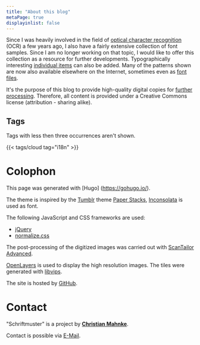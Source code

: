 ```yaml
---
title: "About this blog"
metaPage: true
displayinlist: false
---
```


Since I was heavily involved in the field of [optical character recognition](https://en.wikipedia.org/wiki/Optical_character_recognition) (OCR) a few years ago, I also have a fairly extensive collection of font samples. Since I am no longer working on that topic, I would like to offer this collection as a resource for further developments. Typographically interesting [individual items](/en/tags/singlefind) can also be added. Many of the patterns shown are now also available elsewhere on the Internet, sometimes even as [font files](http://www.steffmann.de/wordpress/test-2/).

It's the purpose of this blog to provide high-quality digital copies for [further processing](/reuse/). Therefore, all content is provided under a Creative Commons license (attribution - sharing alike).

## Tags

Tags with less then three occurrences aren't shown.

{{< tags/cloud tag="i18n" >}}

# Colophon

This page was generated with [Hugo] (https://gohugo.io/).

The theme is inspired by the [Tumblr](https://www.tumblr.com/) theme [Paper Stacks](https://www.tumblr.com/theme/36202), [Inconsolata](https://github.com/googlefonts/inconsolata) is used as font.

The following JavaScript and CSS frameworks are used:
* [jQuery](https://jquery.com/)
* [normalize.css](https://necolas.github.io/normalize.css/)

The post-processing of the digitized images was carried out with [ScanTailor Advanced](https://github.com/4lex4/scantailor-advanced).

[OpenLayers](https://openlayers.org/) is used to display the high resolution images. The tiles were generated with [libvips](https://libvips.github.io/libvips/).

The site is hosted by [GitHub](https://github.com/).

# Contact

"Schriftmuster" is a project by **[Christian Mahnke](https://christianmahnke.de/)**.

Contact is possible via [E-Mail](mailto:schriftmuster@projektemacher.org).
